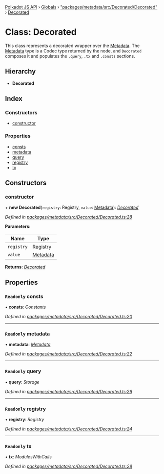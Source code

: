[Polkadot JS API](../README.md) › [Globals](../globals.md) › ["packages/metadata/src/Decorated/Decorated"](../modules/_packages_metadata_src_decorated_decorated_.md) › [Decorated](_packages_metadata_src_decorated_decorated_.decorated.md)

# Class: Decorated

This class represents a decorated wrapper over the [Metadata](_packages_metadata_src_metadata_metadata_.metadata.md). The
[Metadata](_packages_metadata_src_metadata_metadata_.metadata.md) type is a Codec type returned by the node, and `Decorated`
composes it and populates the `.query`, `.tx` and `.consts` sections.

## Hierarchy

* **Decorated**

## Index

### Constructors

* [constructor](_packages_metadata_src_decorated_decorated_.decorated.md#constructor)

### Properties

* [consts](_packages_metadata_src_decorated_decorated_.decorated.md#readonly-consts)
* [metadata](_packages_metadata_src_decorated_decorated_.decorated.md#readonly-metadata)
* [query](_packages_metadata_src_decorated_decorated_.decorated.md#readonly-query)
* [registry](_packages_metadata_src_decorated_decorated_.decorated.md#readonly-registry)
* [tx](_packages_metadata_src_decorated_decorated_.decorated.md#readonly-tx)

## Constructors

###  constructor

\+ **new Decorated**(`registry`: Registry, `value`: [Metadata](_packages_metadata_src_metadata_metadata_.metadata.md)): *[Decorated](_packages_metadata_src_decorated_decorated_.decorated.md)*

*Defined in [packages/metadata/src/Decorated/Decorated.ts:28](https://github.com/polkadot-js/api/blob/172143f2e/packages/metadata/src/Decorated/Decorated.ts#L28)*

**Parameters:**

Name | Type |
------ | ------ |
`registry` | Registry |
`value` | [Metadata](_packages_metadata_src_metadata_metadata_.metadata.md) |

**Returns:** *[Decorated](_packages_metadata_src_decorated_decorated_.decorated.md)*

## Properties

### `Readonly` consts

• **consts**: *Constants*

*Defined in [packages/metadata/src/Decorated/Decorated.ts:20](https://github.com/polkadot-js/api/blob/172143f2e/packages/metadata/src/Decorated/Decorated.ts#L20)*

___

### `Readonly` metadata

• **metadata**: *[Metadata](_packages_metadata_src_metadata_metadata_.metadata.md)*

*Defined in [packages/metadata/src/Decorated/Decorated.ts:22](https://github.com/polkadot-js/api/blob/172143f2e/packages/metadata/src/Decorated/Decorated.ts#L22)*

___

### `Readonly` query

• **query**: *Storage*

*Defined in [packages/metadata/src/Decorated/Decorated.ts:26](https://github.com/polkadot-js/api/blob/172143f2e/packages/metadata/src/Decorated/Decorated.ts#L26)*

___

### `Readonly` registry

• **registry**: *Registry*

*Defined in [packages/metadata/src/Decorated/Decorated.ts:24](https://github.com/polkadot-js/api/blob/172143f2e/packages/metadata/src/Decorated/Decorated.ts#L24)*

___

### `Readonly` tx

• **tx**: *ModulesWithCalls*

*Defined in [packages/metadata/src/Decorated/Decorated.ts:28](https://github.com/polkadot-js/api/blob/172143f2e/packages/metadata/src/Decorated/Decorated.ts#L28)*

